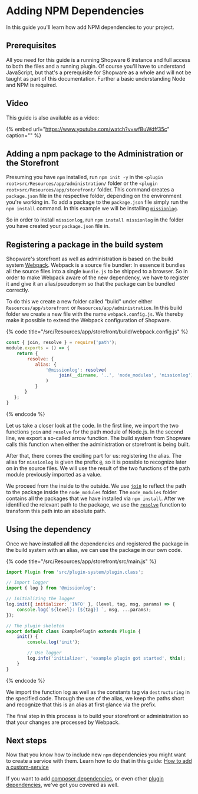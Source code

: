 # Adding NPM Dependencies

In this guide you'll learn how add NPM dependencies to your project.

## Prerequisites

All you need for this guide is a running Shopware 6 instance and full access to both the files and a running plugin. Of course you'll have to understand JavaScript, but that's a prerequisite for Shopware as a whole and will not be taught as part of this documentation. Further a basic understanding Node and NPM is required.

## Video

This guide is also available as a video:
<!-- markdown-link-check-disable-next-line -->
{% embed url="https://www.youtube.com/watch?v=wfBuWdff35c" caption="" %}

## Adding a npm package to the Administration or the Storefront

Presuming you have `npm` installed, run `npm init -y` in the `<plugin root>src/Resources/app/administration/` folder or the `<plugin root>src/Resources/app/storefront/` folder. This command creates a `package.json` file in the respective folder, depending on the environment you're working in. To add a package to the `package.json` file simply run the `npm install` command. In this example we will be installing [`missionlog`](https://www.npmjs.com/package/missionlog).

So in order to install `missionlog`, run `npm install missionlog` in the folder you have created your `package.json` file in.

## Registering a package in the build system

Shopware's storefront as well as administration is based on the build system [Webpack](https://webpack.js.org/). Webpack is a source file bundler: In essence it bundles all the source files into a single `bundle.js` to be shipped to a browser. So in order to make Webpack aware of the new dependency, we have to register it and give it an alias/pseudonym so that the package can be bundled correctly.

To do this we create a new folder called "build" under either `Resources/app/storefront` or `Resources/app/administration`. In this build folder we create a new file with the name `webpack.config.js`. We thereby make it possible to extend the Webpack configuration of Shopware.

{% code title="<plugin root>/src/Resources/app/storefront/build/webpack.config.js" %}

```javascript
const { join, resolve } = require('path'); 
module.exports = () => { 
    return { 
        resolve: { 
           alias: { 
               '@missionlog': resolve( 
                    join(__dirname, '..', 'node_modules', 'missionlog') 
               ) 
           } 
       } 
   }; 
}
```

{% endcode %}

Let us take a closer look at the code. In the first line, we import the two functions `join` and `resolve` for the path module of Node.js. In the second line, we export a so-called arrow function. The build system from Shopware calls this function when either the administration or storefront is being built.

After that, there comes the exciting part for us: registering the alias. The alias for `missionlog` is given the prefix `@`, so it is possible to recognize later on in the source files. We will use the result of the two functions of the path module previously imported as a value.

We proceed from the inside to the outside. We use [`join`](https://nodejs.org/api/path.html#path_path_join_paths) to reflect the path to the package inside the `node_modules` folder. The `node_modules` folder contains all the packages that we have installed via `npm install`. After we identified the relevant path to the package, we use the [`resolve`](https://nodejs.org/api/path.html#path_path_resolve_paths) function to transform this path into an absolute path.

## Using the dependency

Once we have installed all the dependencies and registered the package in the build system with an alias, we can use the package in our own code.

{% code title="<plugin root>/src/Resources/app/storefront/src/main.js" %}

```javascript
import Plugin from 'src/plugin-system/plugin.class';

// Import logger
import { log } from '@missionlog';

// Initializing the logger
log.init({ initializer: 'INFO' }, (level, tag, msg, params) => {
    console.log(`${level}: [${tag}] `, msg, ...params);
});

// The plugin skeleton
export default class ExamplePlugin extends Plugin {
    init() {
        console.log('init');

        // Use logger
        log.info('initializer', 'example plugin got started', this);
    }
}
```

{% endcode %}

We import the function log as well as the constants tag via `destructuring` in the specified code. Through the use of the alias, we keep the paths short and recognize that this is an alias at first glance via the prefix.

The final step in this process is to build your storefront or administration so that your changes are processed by Webpack.

## Next steps

Now that you know how to include new `npm` dependencies you might want to create a service with them. Learn how to do that in this guide: [How to add a custom-service](../administration/add-custom-service.md)

If you want to add [composer dependencies](using-composer-dependencies.md), or even other [plugin dependencies](add-plugin-dependencies.md), we've got you covered as well.
